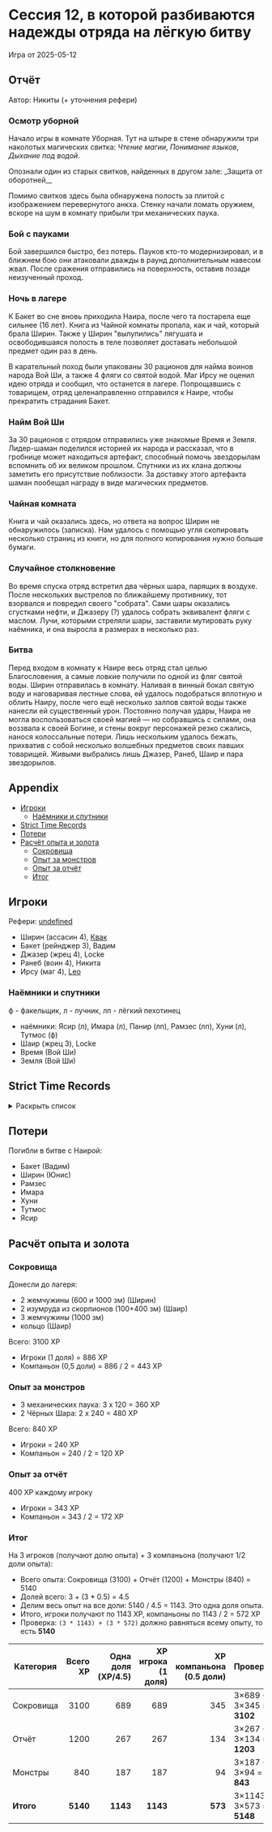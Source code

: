 # Сессия 12, в которой разбиваются надежды отряда на лёгкую битву

<!--
<a title="" href="">
  <img src="" style="width:800px" />
</a>
-->

Игра от 2025-05-12

## Отчёт

Автор: Никиты (+ уточнения рефери)

### Осмотр уборной

Начало игры в комнате Уборная. Тут на штыре в стене обнаружили три наколотых магических свитка: _Чтение магии_,
_Понимание языков_, _Дыхание под водой_.

Опознали один из старых свитков, найденных в другом зале: \_Защита от оборотней\_\_

Помимо свитков здесь была обнаружена полость за плитой с изображением перевернутого анкха. Стенку начали ломать оружием,
вскоре на шум в комнату прибыли три механических паука.

### Бой с пауками

Бой завершился быстро, без потерь. Пауков кто-то модернизировал, и в ближнем бою они атаковали дважды в раунд
дополнительным навесом жвал. После сражения отправились на поверхность, оставив позади неизученный проход.

### Ночь в лагере

К Бакет во сне вновь приходила Наира, после чего та постарела еще сильнее (16 лет). Книга из Чайной комнаты пропала, как
и чай, который брала Ширин. Также у Ширин "вылупились" лягушата и освободившаяся полость в теле позволяет доставать
небольшой предмет один раз в день.

В карательный поход были упакованы 30 рационов для найма воинов народа Вой Ши, а также 4 фляги со святой водой. Маг Ирсу
не оценил идею отряда и сообщил, что останется в лагере. Попрощавшись с товарищем, отряд целенаправленно отправился к
Наире, чтобы прекратить страдания Бакет.

### Найм Вой Ши

За 30 рационов с отрядом отправились уже знакомые Время и Земля. Лидер-шаман поделился историей их народа и рассказал,
что в гробнице может находиться артефакт, способный помочь звездорылам вспомнить об их великом прошлом. Спутники из их
клана должны заметить его присутствие поблизости. За доставку этого артефакта шаман пообещал награду в виде магических
предметов.

### Чайная комната

Книга и чай оказались здесь, но ответа на вопрос Ширин не обнаружилось (записка). Нам удалось с помощью угля скопировать
несколько страниц из книги, но для полного копирования нужно больше бумаги.

### Случайное столкновение

Во время спуска отряд встретил два чёрных шара, парящих в воздухе. После нескольких выстрелов по ближайшему противнику,
тот взорвался и повредил своего "собрата". Сами шары оказались сгустками нефти, и Джазеру (?) удалось собрать эквивалент
фляги с маслом. Лучи, которыми стреляли шары, заставили мутировать руку наёмника, и она выросла в размерах в несколько
раз.

### Битва

Перед входом в комнату к Наире весь отряд стал целью Благословения, а самые ловкие получили по одной из фляг святой
воды. Ширин отправилась в комнату. Наливая в винный бокал святую воду и наговаривая лестные слова, ей удалось
подобраться вплотную и облить Наиру, после чего ещё несколько залпов святой воды также нанесли ей существенный урон.
Постоянно получая удары, Наира не могла воспользоваться своей магией — но собравшись с силами, она воззвала к своей
Богине, и стены вокруг персонажей резко сжались, нанося колоссальные потери. Лишь нескольким удалось бежать, прихватив с
собой несколько волшебных предметов своих павших товарищей. Живыми выбрались лишь Джазер, Ранеб, Шаир и пара
звездорылов.

## Appendix

<!-- toc -->

- [Игроки](#%D0%B8%D0%B3%D1%80%D0%BE%D0%BA%D0%B8)
  - [Наёмники и спутники](#%D0%BD%D0%B0%D1%91%D0%BC%D0%BD%D0%B8%D0%BA%D0%B8-%D0%B8-%D1%81%D0%BF%D1%83%D1%82%D0%BD%D0%B8%D0%BA%D0%B8)
- [Strict Time Records](#strict-time-records)
- [Потери](#%D0%BF%D0%BE%D1%82%D0%B5%D1%80%D0%B8)
- [Расчёт опыта и золота](#%D1%80%D0%B0%D1%81%D1%87%D1%91%D1%82-%D0%BE%D0%BF%D1%8B%D1%82%D0%B0-%D0%B8-%D0%B7%D0%BE%D0%BB%D0%BE%D1%82%D0%B0)
  - [Сокровища](#%D1%81%D0%BE%D0%BA%D1%80%D0%BE%D0%B2%D0%B8%D1%89%D0%B0)
  - [Опыт за монстров](#%D0%BE%D0%BF%D1%8B%D1%82-%D0%B7%D0%B0-%D0%BC%D0%BE%D0%BD%D1%81%D1%82%D1%80%D0%BE%D0%B2)
  - [Опыт за отчёт](#%D0%BE%D0%BF%D1%8B%D1%82-%D0%B7%D0%B0-%D0%BE%D1%82%D1%87%D1%91%D1%82)
  - [Итог](#%D0%B8%D1%82%D0%BE%D0%B3)

<!-- tocstop -->

## Игроки

Рефери: [undefined](https://t.me/oktottrpg)

- Ширин (ассасин 4), [Квак](https://t.me/troglog)
- Бакет (рейнджер 3), Вадим
- Джазер (жрец 4), Locke
- Ранеб (воин 4), Никита
- Ирсу (маг 4), [Leo](https://t.me/fiftyforfifty)

### Наёмники и спутники

ф - факельщик, л - лучник, лп - лёгкий пехотинец

- наёмники: Ясир (л), Имара (л), Панир (лп), Рамзес (лп), Хуни (л), Тутмос (ф)
- Шаир (жрец 3), Locke
- Время (Вой Ши)
- Земля (Вой Ши)

## Strict Time Records

<details><summary>Раскрыть список</summary>

По дням

- 1 день: 1ч + 2ч20м (игра 1) 10 января
- 2 день: отдых в лагере, ночёвка (игра 2) 17 января
- 3 день: 1ч + 3ч20м, остались внутри (конец игры 2). 4ч30м внутри (игра 3). 2ч30м (игра 4).
- 4-7 день: отдых, наём
- 8 день: раскопки шахты снаружи (конец игры 4) (игра 5)
- 9 день: 3ч10м внутри (конец игры 5) (игра 6), вышли наружу и ночевали в лагере
- 10 день: 4ч внутри (конец игры 6), 7ч + 40м в гротах (игра 7), 1ч10 м (игра 8) (Ширин, икра)
- 11-13 день: отдых в лагере, отправка каравана с сокровищами в поселение
- 14 день: 4ч10м (конец игры 8), 3ч40м (игра 9)
- 15 день: отдых, исследования (конец игры 9)
- 16 день (игра 10)
- 17 день: караван доезжает до поселения (игра 11), лечение в лагере
- 18 день: лечение в лагере
- 19 день: спуск в гробницу (7ч 20м) (конец игры 11) (игра 12)
- 20 день: икра в Ширин созревает, караван выезжает обратно, спуск в гробницу и обратно (2ч40м) (конец игры 12)

</details>

## Потери

Погибли в битве с Наирой:

- Бакет (Вадим)
- Ширин (Юнис)
- Рамзес
- Имара
- Хуни
- Тутмос
- Ясир

## Расчёт опыта и золота

### Сокровища

Донесли до лагеря:

- 2 жемчужины (600 и 1000 зм) (Ширин)
- 2 изумруда из скорпионов (100+400 зм) (Шаир)
- 3 жемчужины (1000 зм)
- кольцо (Шаир)

Всего: 3100 XP

- Игроки (1 доля) = 886 XP
- Компаньон (0,5 доли) = 886 / 2 = 443 XP

### Опыт за монстров

- 3 механических паука: 3 x 120 = 360 XP
- 2 Чёрных Шара: 2 x 240 = 480 XP

Всего: 840 XP

- Игроки = 240 XP
- Компаньон = 240 / 2 = 120 XP

### Опыт за отчёт

400 XP каждому игроку

- Игроки = 343 XP
- Компаньон = 343 / 2 = 172 XP

### Итог

На 3 игроков (получают долю опыта) + 3 компаньона (получают 1/2 доли опыта):

- Всего опыта: Сокровища (3100) + Отчёт (1200) + Монстры (840) = 5140
- Долей всего: 3 + (3 \* 0.5) = 4.5
- Делим весь опыт на все доли: 5140 / 4.5 = 1143. Это одна доля опыта.
- Итого, игроки получают по 1143 XP, компаньоны по 1143 / 2 = 572 XP
- Проверка: `(3 * 1143) + (3 * 572)` должно равняться всему опыту, то есть **5140**

| Категория | Всего XP | Одна доля (XP/4.5) | XP игрока (1 доля) | XP компаньона (0.5 доли) | Проверка                  |
| --------- | -------: | -----------------: | -----------------: | -----------------------: | ------------------------- |
| Сокровища |     3100 |                689 |                689 |                      345 | 3×689 + 3×345 = **3102**  |
| Отчёт     |     1200 |                267 |                267 |                      134 | 3×267 + 3×134 = **1203**  |
| Монстры   |      840 |                187 |                187 |                       94 | 3×187 + 3×94 = **843**    |
| **Итого** | **5140** |           **1143** |           **1143** |                  **573** | 3×1143 + 3×573 = **5148** |
